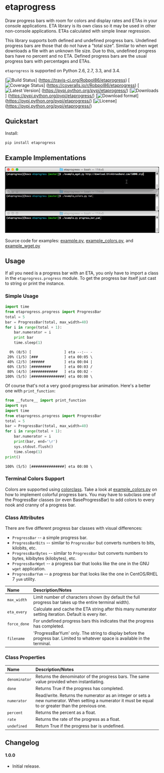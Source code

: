 # etaprogress

Draw progress bars with room for colors and display rates and ETAs in your console applications. ETA library is its own
class so it may be used in other non-console applications. ETAs calculated with simple linear regression.

This library supports both defined and undefined progress bars. Undefined progress bars are those that do not have a
"total size". Similar to when wget downloads a file with an unknown file size. Due to this, undefined progress bars
have no percent and no ETA. Defined progress bars are the usual progress bars with percentages and ETAs.

`etaprogress` is supported on Python 2.6, 2.7, 3.3, and 3.4.

[![Build Status](https://travis-ci.org/Robpol86/etaprogress.svg?branch=master)]
(https://travis-ci.org/Robpol86/etaprogress)
[![Coverage Status](https://img.shields.io/coveralls/Robpol86/etaprogress.svg)]
(https://coveralls.io/r/Robpol86/etaprogress)
[![Latest Version](https://pypip.in/version/etaprogress/badge.png)]
(https://pypi.python.org/pypi/etaprogress/)
[![Downloads](https://pypip.in/download/etaprogress/badge.png)]
(https://pypi.python.org/pypi/etaprogress/)
[![Download format](https://pypip.in/format/etaprogress/badge.png)]
(https://pypi.python.org/pypi/etaprogress/)
[![License](https://pypip.in/license/etaprogress/badge.png)]
(https://pypi.python.org/pypi/etaprogress/)

## Quickstart

Install:
```bash
pip install etaprogress
```

## Example Implementations

![Example Scripts Screenshot](/example.gif?raw=true "Example Scripts Screenshot")

Source code for examples: [example.py](example.py), [example_colors.py](example_colors.py),
and [example_wget.py](example_wget.py)

## Usage

If all you need is a progress bar with an ETA, you only have to import a class in the `etaprogress.progress` module. To
get the progress bar itself just cast to string or print the instance.

### Simple Usage

```python
import time
from etaprogress.progress import ProgressBar
total = 5
bar = ProgressBar(total, max_width=40)
for i in range(total + 1):
    bar.numerator = i
    print bar
    time.sleep(1)
```

```
  0% (0/5) [               ] eta --:-- -
 20% (1/5) [###            ] eta 00:05 \
 40% (2/5) [######         ] eta 00:04 |
 60% (3/5) [#########      ] eta 00:03 /
 80% (4/5) [############   ] eta 00:02 -
100% (5/5) [###############] eta 00:00 \
```

Of course that's not a very good progress bar animation. Here's a better one with `print_function`:

```python
from __future__ import print_function
import sys
import time
from etaprogress.progress import ProgressBar
total = 5
bar = ProgressBar(total, max_width=40)
for i in range(total + 1):
    bar.numerator = i
    print(bar, end='\r')
    sys.stdout.flush()
    time.sleep(1)
print()
```

```
100% (5/5) [###############] eta 00:00 \
```

### Terminal Colors Support

Colors are supported using [colorclass](https://github.com/Robpol86/colorclass). Take a look at
[example_colors.py](example_colors.py) on how to implement colorful progress bars. You may have to subclass one of the
ProgressBar classes (or even BaseProgressBar) to add colors to every nook and cranny of a progress bar.

### Class Attributes

There are five different progress bar classes with visual differences:

* `ProgressBar` -- a simple progress bar.
* `ProgressBarBits` -- similar to `ProgressBar` but converts numbers to bits, kilobits, etc.
* `ProgressBarBytes` -- similar to `ProgressBar` but converts numbers to bytes, kibibytes (kilobytes), etc.
* `ProgressBarWget` -- a progress bar that looks like the one in the GNU `wget` application.
* `ProgressBarYum` -- a progress bar that looks like the one in CentOS/RHEL 7 `yum` utility.

Name | Description/Notes
:--- | :----------------
`max_width` | Limit number of characters shown (by default the full progress bar takes up the entire terminal width).
`eta_every` | Calculate and cache the ETA string after this many numerator setting iteration. Default is every iter.
`force_done` | For undefined progress bars this indicates that the progress has completed.
`filename` | 'ProgressBarYum' only. The string to display before the progress bar. Limited to whatever space is available in the terminal.

### Class Properties

Name | Description/Notes
:--- | :----------------
`denominator` | Returns the denominator of the progress bars. The same value provided when instantiating.
`done` | Returns True if the progress has completed.
`numerator` | Read/write. Returns the numerator as an integer or sets a new numerator. When setting a numerator it must be equal to or greater than the previous one.
`percent` | Returns the percent as a float.
`rate` | Returns the rate of the progress as a float.
`undefined` | Return True if the progress bar is undefined.

## Changelog

#### 1.0.0

* Initial release.
